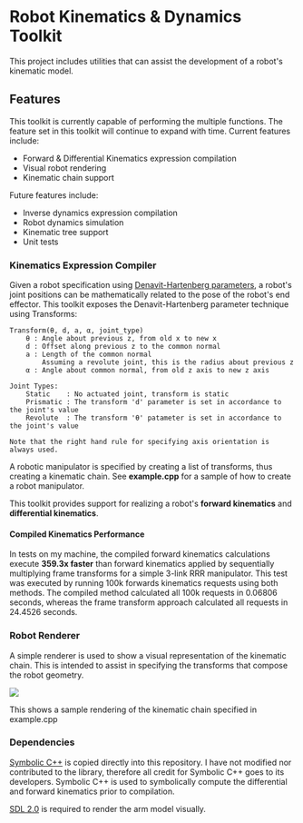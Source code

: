 

# Robot Kinematics & Dynamics Toolkit

This project includes utilities that can assist the development of a robot's kinematic model.

## Features

This toolkit is currently capable of performing the multiple functions.
The feature set in this toolkit will continue to expand with time.
Current features include:
* Forward & Differential Kinematics expression compilation
* Visual robot rendering
* Kinematic chain support

Future features include:
* Inverse dynamics expression compilation
* Robot dynamics simulation
* Kinematic tree support
* Unit tests

### Kinematics Expression Compiler

Given a robot specification using [Denavit-Hartenberg parameters](https://en.wikipedia.org/wiki/Denavit%E2%80%93Hartenberg_parameters),
a robot's joint positions can be mathematically related to the pose of the robot's end effector.
This toolkit exposes the Denavit-Hartenberg parameter technique using Transforms:

```
Transform(θ, d, a, α, joint_type)
    θ : Angle about previous z, from old x to new x
    d : Offset along previous z to the common normal
    a : Length of the common normal
        Assuming a revolute joint, this is the radius about previous z
    α : Angle about common normal, from old z axis to new z axis

Joint Types:
    Static    : No actuated joint, transform is static
    Prismatic : The transform 'd' parameter is set in accordance to the joint's value
    Revolute  : The transform 'θ' patameter is set in accordance to the joint's value

Note that the right hand rule for specifying axis orientation is always used.
```

A robotic manipulator is specified by creating a list of transforms, thus creating a kinematic chain.
See **example.cpp** for a sample of how to create a robot manipulator.

This toolkit provides support for realizing a robot's **forward kinematics** and **differential kinematics**.

#### Compiled Kinematics Performance

In tests on my machine, the compiled forward kinematics calculations execute **359.3x faster** than forward kinematics applied by sequentially multiplying frame transforms for a simple 3-link RRR manipulator.
This test was executed by running 100k forwards kinematics requests using both methods.
The compiled method calculated all 100k requests in 0.06806 seconds, whereas the frame transform approach calculated all requests in 24.4526 seconds.

### Robot Renderer

A simple renderer is used to show a visual representation of the kinematic chain.
This is intended to assist in specifying the transforms that compose the robot geometry.

![](https://github.com/sjsimps/Robotics-Tools/blob/master/example_render.gif)

This shows a sample rendering of the kinematic chain specified in example.cpp

### Dependencies

[Symbolic C++](http://issc.uj.ac.za/symbolic/symbolic.html) is copied directly into this repository.
I have not modified nor contributed to the library, therefore all credit for Symbolic C++ goes to its developers.
Symbolic C++ is used to symbolically compute the differential and forward kinematics prior to compilation.

[SDL 2.0](https://wiki.libsdl.org/Installation) is required to render the arm model visually.

